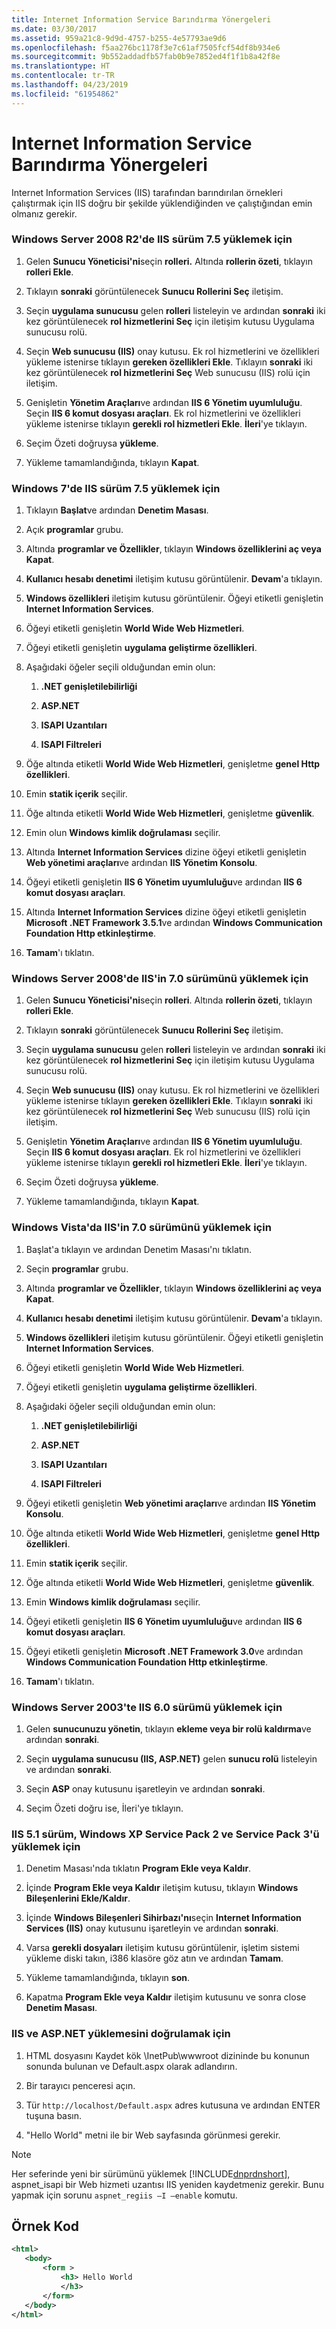```yaml
---
title: Internet Information Service Barındırma Yönergeleri
ms.date: 03/30/2017
ms.assetid: 959a21c8-9d9d-4757-b255-4e57793ae9d6
ms.openlocfilehash: f5aa276bc1178f3e7c61af7505fcf54df8b934e6
ms.sourcegitcommit: 9b552addadfb57fab0b9e7852ed4f1f1b8a42f8e
ms.translationtype: HT
ms.contentlocale: tr-TR
ms.lasthandoff: 04/23/2019
ms.locfileid: "61954862"
---
```

# <a name="internet-information-service-hosting-instructions"></a>Internet Information Service Barındırma Yönergeleri
Internet Information Services (IIS) tarafından barındırılan örnekleri çalıştırmak için IIS doğru bir şekilde yüklendiğinden ve çalıştığından emin olmanız gerekir.  
  
### <a name="to-install-iis-version-75-on-windows-server-2008-r2"></a>Windows Server 2008 R2'de IIS sürüm 7.5 yüklemek için  
  
1. Gelen **Sunucu Yöneticisi'ni**seçin **rolleri.** Altında **rollerin özeti**, tıklayın **rolleri Ekle**.  
  
2. Tıklayın **sonraki** görüntülenecek **Sunucu Rollerini Seç** iletişim.  
  
3. Seçin **uygulama sunucusu** gelen **rolleri** listeleyin ve ardından **sonraki** iki kez görüntülenecek **rol hizmetlerini Seç** için iletişim kutusu Uygulama sunucusu rolü.  
  
4. Seçin **Web sunucusu (IIS)** onay kutusu. Ek rol hizmetlerini ve özellikleri yükleme istenirse tıklayın **gereken özellikleri Ekle**. Tıklayın **sonraki** iki kez görüntülenecek **rol hizmetlerini Seç** Web sunucusu (IIS) rolü için iletişim.  
  
5. Genişletin **Yönetim Araçları**ve ardından **IIS 6 Yönetim uyumluluğu**. Seçin **IIS 6 komut dosyası araçları**. Ek rol hizmetlerini ve özellikleri yükleme istenirse tıklayın **gerekli rol hizmetleri Ekle**. **İleri**'ye tıklayın.  
  
6. Seçim Özeti doğruysa **yükleme**.  
  
7. Yükleme tamamlandığında, tıklayın **Kapat**.  
  
### <a name="to-install-iis-version-75-on-windows-7"></a>Windows 7'de IIS sürüm 7.5 yüklemek için  
  
1. Tıklayın **Başlat**ve ardından **Denetim Masası**.  
  
2. Açık **programlar** grubu.  
  
3. Altında **programlar ve Özellikler**, tıklayın **Windows özelliklerini aç veya Kapat**.  
  
4. **Kullanıcı hesabı denetimi** iletişim kutusu görüntülenir. **Devam**'a tıklayın.  
  
5. **Windows özellikleri** iletişim kutusu görüntülenir. Öğeyi etiketli genişletin **Internet Information Services**.  
  
6. Öğeyi etiketli genişletin **World Wide Web Hizmetleri**.  
  
7. Öğeyi etiketli genişletin **uygulama geliştirme özellikleri**.  
  
8. Aşağıdaki öğeler seçili olduğundan emin olun:  
  
    1. **.NET genişletilebilirliği**  
  
    2. **ASP.NET**  
  
    3. **ISAPI Uzantıları**  
  
    4. **ISAPI Filtreleri**  
  
9. Öğe altında etiketli **World Wide Web Hizmetleri**, genişletme **genel Http özellikleri**.  
  
10. Emin **statik içerik** seçilir.  
  
11. Öğe altında etiketli **World Wide Web Hizmetleri**, genişletme **güvenlik**.  
  
12. Emin olun **Windows kimlik doğrulaması** seçilir.  
  
13. Altında **Internet Information Services** dizine öğeyi etiketli genişletin **Web yönetimi araçları**ve ardından **IIS Yönetim Konsolu**.  
  
14. Öğeyi etiketli genişletin **IIS 6 Yönetim uyumluluğu**ve ardından **IIS 6 komut dosyası araçları**.  
  
15. Altında **Internet Information Services** dizine öğeyi etiketli genişletin **Microsoft .NET Framework 3.5.1**ve ardından **Windows Communication Foundation Http etkinleştirme**.  
  
16. **Tamam**'ı tıklatın.  
  
### <a name="to-install-iis-version-70-on-windows-server-2008"></a>Windows Server 2008'de IIS'in 7.0 sürümünü yüklemek için  
  
1. Gelen **Sunucu Yöneticisi'ni**seçin **rolleri**. Altında **rollerin özeti**, tıklayın **rolleri Ekle**.  
  
2. Tıklayın **sonraki** görüntülenecek **Sunucu Rollerini Seç** iletişim.  
  
3. Seçin **uygulama sunucusu** gelen **rolleri** listeleyin ve ardından **sonraki** iki kez görüntülenecek **rol hizmetlerini Seç** için iletişim kutusu Uygulama sunucusu rolü.  
  
4. Seçin **Web sunucusu (IIS)** onay kutusu. Ek rol hizmetlerini ve özellikleri yükleme istenirse tıklayın **gereken özellikleri Ekle**. Tıklayın **sonraki** iki kez görüntülenecek **rol hizmetlerini Seç** Web sunucusu (IIS) rolü için iletişim.  
  
5. Genişletin **Yönetim Araçları**ve ardından **IIS 6 Yönetim uyumluluğu**. Seçin **IIS 6 komut dosyası araçları**. Ek rol hizmetlerini ve özellikleri yükleme istenirse tıklayın **gerekli rol hizmetleri Ekle**. **İleri**'ye tıklayın.  
  
6. Seçim Özeti doğruysa **yükleme**.  
  
7. Yükleme tamamlandığında, tıklayın **Kapat**.  
  
### <a name="to-install-iis-version-70-on-windows-vista"></a>Windows Vista'da IIS'in 7.0 sürümünü yüklemek için  
  
1. Başlat'a tıklayın ve ardından Denetim Masası'nı tıklatın.  
  
2. Seçin **programlar** grubu.  
  
3. Altında **programlar ve Özellikler**, tıklayın **Windows özelliklerini aç veya Kapat**.  
  
4. **Kullanıcı hesabı denetimi** iletişim kutusu görüntülenir. **Devam**'a tıklayın.  
  
5. **Windows özellikleri** iletişim kutusu görüntülenir. Öğeyi etiketli genişletin **Internet Information Services**.  
  
6. Öğeyi etiketli genişletin **World Wide Web Hizmetleri**.  
  
7. Öğeyi etiketli genişletin **uygulama geliştirme özellikleri**.  
  
8. Aşağıdaki öğeler seçili olduğundan emin olun:  
  
    1. **.NET genişletilebilirliği**  
  
    2. **ASP.NET**  
  
    3. **ISAPI Uzantıları**  
  
    4. **ISAPI Filtreleri**  
  
9. Öğeyi etiketli genişletin **Web yönetimi araçları**ve ardından **IIS Yönetim Konsolu**.  
  
10. Öğe altında etiketli **World Wide Web Hizmetleri**, genişletme **genel Http özellikleri**.  
  
11. Emin **statik içerik** seçilir.  
  
12. Öğe altında etiketli **World Wide Web Hizmetleri**, genişletme **güvenlik**.  
  
13. Emin **Windows kimlik doğrulaması** seçilir.  
  
14. Öğeyi etiketli genişletin **IIS 6 Yönetim uyumluluğu**ve ardından **IIS 6 komut dosyası araçları**.  
  
15. Öğeyi etiketli genişletin **Microsoft .NET Framework 3.0**ve ardından **Windows Communication Foundation Http etkinleştirme**.  
  
16. **Tamam**'ı tıklatın.  
  
### <a name="to-install-iis-version-60-on-windows-server-2003"></a>Windows Server 2003'te IIS 6.0 sürümü yüklemek için  
  
1. Gelen **sunucunuzu yönetin**, tıklayın **ekleme veya bir rolü kaldırma**ve ardından **sonraki**.  
  
2. Seçin **uygulama sunucusu (IIS, ASP.NET)** gelen **sunucu rolü** listeleyin ve ardından **sonraki**.  
  
3. Seçin **ASP** onay kutusunu işaretleyin ve ardından **sonraki**.  
  
4. Seçim Özeti doğru ise, İleri'ye tıklayın.  
  
### <a name="to-install-iis-version-51-on-windows-xp-with-service-pack-2-and-service-pack-3-installed"></a>IIS 5.1 sürüm, Windows XP Service Pack 2 ve Service Pack 3'ü yüklemek için  
  
1. Denetim Masası'nda tıklatın **Program Ekle veya Kaldır**.  
  
2. İçinde **Program Ekle veya Kaldır** iletişim kutusu, tıklayın **Windows Bileşenlerini Ekle/Kaldır**.  
  
3. İçinde **Windows Bileşenleri Sihirbazı'nı**seçin **Internet Information Services (IIS)** onay kutusunu işaretleyin ve ardından **sonraki**.  
  
4. Varsa **gerekli dosyaları** iletişim kutusu görüntülenir, işletim sistemi yükleme diski takın, i386 klasöre göz atın ve ardından **Tamam**.  
  
5. Yükleme tamamlandığında, tıklayın **son**.  
  
6. Kapatma **Program Ekle veya Kaldır** iletişim kutusunu ve sonra close **Denetim Masası**.  
  
### <a name="to-verify-the-installation-of-iis-and-aspnet"></a>IIS ve ASP.NET yüklemesini doğrulamak için  
  
1. HTML dosyasını Kaydet kök \InetPub\wwwroot dizininde bu konunun sonunda bulunan ve Default.aspx olarak adlandırın.  
  
2. Bir tarayıcı penceresi açın.  
  
3. Tür `http://localhost/Default.aspx` adres kutusuna ve ardından ENTER tuşuna basın.  
  
4. "Hello World" metni ile bir Web sayfasında görünmesi gerekir.  
  
> [!NOTE]
>  Her seferinde yeni bir sürümünü yüklemek [!INCLUDE[dnprdnshort](../../../../includes/dnprdnshort-md.md)], aspnet_isapi bir Web hizmeti uzantısı IIS yeniden kaydetmeniz gerekir. Bunu yapmak için sorunu `aspnet_regiis –I –enable` komutu.  
  
## <a name="sample-code"></a>Örnek Kod  
  
```xml  
<html>  
   <body>  
       <form >  
           <h3> Hello World  
           </h3>  
       </form>  
   </body>  
</html>  
```
